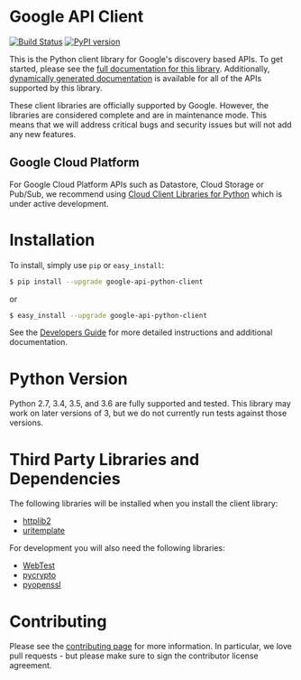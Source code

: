 # Google API Client

[![Build Status](https://travis-ci.org/google/google-api-python-client.svg?branch=master)](https://travis-ci.org/google/google-api-python-client)
[![PyPI version](https://badge.fury.io/py/google-api-python-client.svg)](https://badge.fury.io/py/google-api-python-client)

This is the Python client library for Google's discovery based APIs. To get started, please see the [full documentation for this library](http://google.github.io/google-api-python-client). Additionally, [dynamically generated documentation](http://api-python-client-doc.appspot.com/) is available for all of the APIs supported by this library.

These client libraries are officially supported by Google.  However, the libraries are considered complete and are in maintenance mode. This means that we will address critical bugs and security issues but will not add any new features.

## Google Cloud Platform

For Google Cloud Platform APIs such as Datastore, Cloud Storage or Pub/Sub, we recommend using [Cloud Client Libraries for Python](https://github.com/GoogleCloudPlatform/google-cloud-python) which is under active development.

# Installation
To install, simply use `pip` or `easy_install`:

```bash
$ pip install --upgrade google-api-python-client
```
or
```bash
$ easy_install --upgrade google-api-python-client
```

See the [Developers Guide](https://developers.google.com/api-client-library/python/start/get_started) for more detailed instructions and additional documentation.

# Python Version
Python 2.7, 3.4, 3.5, and 3.6 are fully supported and tested. This library may work on later versions of 3, but we do not currently run tests against those versions.

# Third Party Libraries and Dependencies
The following libraries will be installed when you install the client library:
* [httplib2](https://github.com/httplib2/httplib2)
* [uritemplate](https://github.com/sigmavirus24/uritemplate)

For development you will also need the following libraries:
* [WebTest](http://webtest.pythonpaste.org/en/latest/index.html)
* [pycrypto](https://pypi.python.org/pypi/pycrypto)
* [pyopenssl](https://pypi.python.org/pypi/pyOpenSSL)

# Contributing
Please see the [contributing page](http://google.github.io/google-api-python-client/contributing.html) for more information. In particular, we love pull requests - but please make sure to sign the contributor license agreement.
